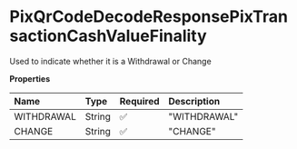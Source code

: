 # PixQrCodeDecodeResponsePixTransactionCashValueFinality

Used to indicate whether it is a Withdrawal or Change

**Properties**

| Name       | Type   | Required | Description  |
| :--------- | :----- | :------- | :----------- |
| WITHDRAWAL | String | ✅       | "WITHDRAWAL" |
| CHANGE     | String | ✅       | "CHANGE"     |

<!-- This file was generated by liblab | https://liblab.com/ -->
